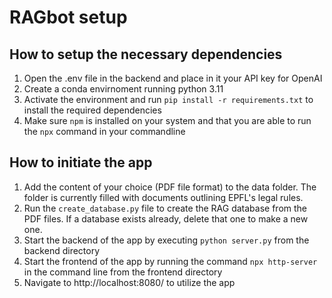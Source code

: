 # RAGbot setup

## How to setup the necessary dependencies

1. Open the .env file in the backend and place in it your API key for OpenAI
2. Create a conda envirnoment running python 3.11
3. Activate the environment and run `pip install -r requirements.txt` to install the required dependencies 
2. Make sure `npm` is installed on your system and that you are able to run the `npx` command in your commandline


## How to initiate the app

1. Add the content of your choice (PDF file format) to the data folder. The folder is currently filled with documents outlining EPFL's legal rules.
2. Run the `create_database.py` file to create the RAG database from the PDF files. If a database exists already, delete that one to make a new one.
3. Start the backend of the app by executing `python server.py` from the backend directory
4. Start the frontend of the app by running the command `npx http-server` in the command line from the frontend directory
5. Navigate to http://localhost:8080/ to utilize the app
